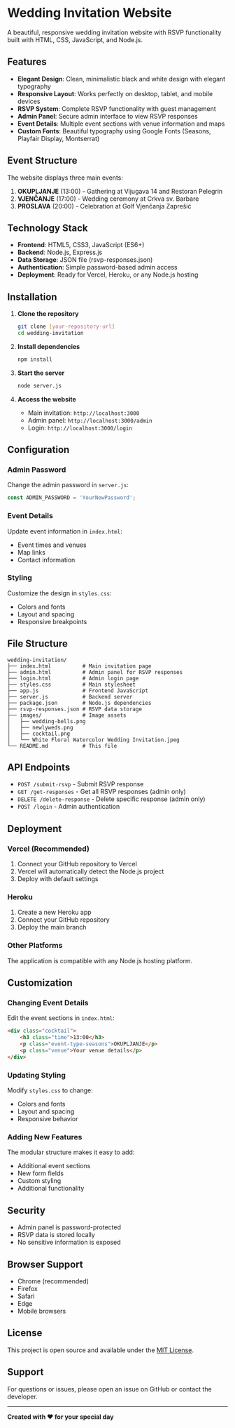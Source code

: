 # Wedding Invitation Website

A beautiful, responsive wedding invitation website with RSVP functionality built with HTML, CSS, JavaScript, and Node.js.

## Features

- **Elegant Design**: Clean, minimalistic black and white design with elegant typography
- **Responsive Layout**: Works perfectly on desktop, tablet, and mobile devices
- **RSVP System**: Complete RSVP functionality with guest management
- **Admin Panel**: Secure admin interface to view RSVP responses
- **Event Details**: Multiple event sections with venue information and maps
- **Custom Fonts**: Beautiful typography using Google Fonts (Seasons, Playfair Display, Montserrat)

## Event Structure

The website displays three main events:
1. **OKUPLJANJE** (13:00) - Gathering at Vijugava 14 and Restoran Pelegrin
2. **VJENČANJE** (17:00) - Wedding ceremony at Crkva sv. Barbare
3. **PROSLAVA** (20:00) - Celebration at Golf Vjenčanja Zaprešić

## Technology Stack

- **Frontend**: HTML5, CSS3, JavaScript (ES6+)
- **Backend**: Node.js, Express.js
- **Data Storage**: JSON file (rsvp-responses.json)
- **Authentication**: Simple password-based admin access
- **Deployment**: Ready for Vercel, Heroku, or any Node.js hosting

## Installation

1. **Clone the repository**
   ```bash
   git clone [your-repository-url]
   cd wedding-invitation
   ```

2. **Install dependencies**
   ```bash
   npm install
   ```

3. **Start the server**
   ```bash
   node server.js
   ```

4. **Access the website**
   - Main invitation: `http://localhost:3000`
   - Admin panel: `http://localhost:3000/admin`
   - Login: `http://localhost:3000/login`

## Configuration

### Admin Password
Change the admin password in `server.js`:
```javascript
const ADMIN_PASSWORD = 'YourNewPassword';
```

### Event Details
Update event information in `index.html`:
- Event times and venues
- Map links
- Contact information

### Styling
Customize the design in `styles.css`:
- Colors and fonts
- Layout and spacing
- Responsive breakpoints

## File Structure

```
wedding-invitation/
├── index.html          # Main invitation page
├── admin.html          # Admin panel for RSVP responses
├── login.html          # Admin login page
├── styles.css          # Main stylesheet
├── app.js              # Frontend JavaScript
├── server.js           # Backend server
├── package.json        # Node.js dependencies
├── rsvp-responses.json # RSVP data storage
├── images/             # Image assets
│   ├── wedding-bells.png
│   ├── newlyweds.png
│   ├── cocktail.png
│   └── White Floral Watercolor Wedding Invitation.jpeg
└── README.md           # This file
```

## API Endpoints

- `POST /submit-rsvp` - Submit RSVP response
- `GET /get-responses` - Get all RSVP responses (admin only)
- `DELETE /delete-response` - Delete specific response (admin only)
- `POST /login` - Admin authentication

## Deployment

### Vercel (Recommended)
1. Connect your GitHub repository to Vercel
2. Vercel will automatically detect the Node.js project
3. Deploy with default settings

### Heroku
1. Create a new Heroku app
2. Connect your GitHub repository
3. Deploy the main branch

### Other Platforms
The application is compatible with any Node.js hosting platform.

## Customization

### Changing Event Details
Edit the event sections in `index.html`:
```html
<div class="cocktail">
    <h3 class="time">13:00</h3>
    <p class="event-type-seasons">OKUPLJANJE</p>
    <p class="venue">Your venue details</p>
</div>
```

### Updating Styling
Modify `styles.css` to change:
- Colors and fonts
- Layout and spacing
- Responsive behavior

### Adding New Features
The modular structure makes it easy to add:
- Additional event sections
- New form fields
- Custom styling
- Additional functionality

## Security

- Admin panel is password-protected
- RSVP data is stored locally
- No sensitive information is exposed

## Browser Support

- Chrome (recommended)
- Firefox
- Safari
- Edge
- Mobile browsers

## License

This project is open source and available under the [MIT License](LICENSE).

## Support

For questions or issues, please open an issue on GitHub or contact the developer.

---

**Created with ❤️ for your special day** 